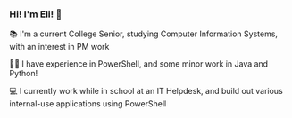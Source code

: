 ### Hi! I'm Eli! 👋

📚 I'm a current College Senior, studying Computer Information Systems, with an interest in PM work

👨‍💻 I have experience in PowerShell, and some minor work in Java and Python!

💻 I currently work while in school at an IT Helpdesk, and build out various internal-use applications using PowerShell


<!--
**eliweitzman/eliweitzman** is a ✨ _special_ ✨ repository because its `README.md` (this file) appears on your GitHub profile.

Here are some ideas to get you started:

- 🔭 I’m currently working on ...
- 🌱 I’m currently learning ...
- 👯 I’m looking to collaborate on ...
- 🤔 I’m looking for help with ...
- 💬 Ask me about ...
- 📫 How to reach me: ...
- 😄 Pronouns: ...
- ⚡ Fun fact: ...
-->
